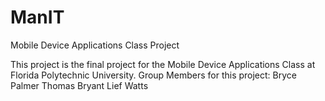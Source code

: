 # ManIT
Mobile Device Applications Class Project

This project is the final project for the Mobile Device Applications Class at Florida Polytechnic University.
Group Members for this project:
Bryce Palmer
Thomas Bryant
Lief Watts
